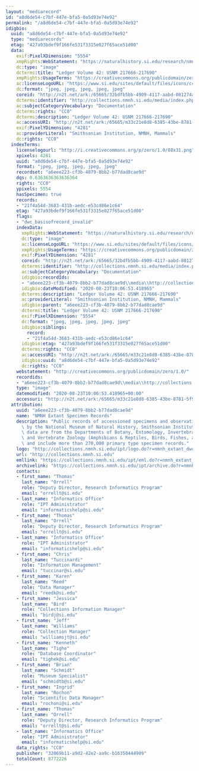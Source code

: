 ```yaml
---
layout: "mediarecord"
id: "a8d6de54-c7bf-447e-bfa5-0a5d93e74e92"
permalink: "/a8d6de54-c7bf-447e-bfa5-0a5d93e74e92"
idigbio:
  uuid: "a8d6de54-c7bf-447e-bfa5-0a5d93e74e92"
  type: "mediarecords"
  etag: "427a93bdef9f166fe531f3315e027f65ace51d00"
  data:
    exif:PixelXDimension: "5554"
    xmpRights:WebStatement: "https://naturalhistory.si.edu/research/nmnh-collections/museum-collections-policies"
    dc:type: "image"
    dcterms:title: "Ledger Volume 42: USNM 217666-217690"
    xmpRights:UsageTerms: "https://creativecommons.org/publicdomain/zero/1.0/"
    ac:licenseLogoURL: "https://www.si.edu/sites/default/files/icons/cc0.svg"
    dc:format: "jpeg, jpeg, jpeg, jpeg, jpeg"
    coreid: "http://n2t.net/ark:/65665/32bdfb5bb-4909-4117-aabd-081274a634bd"
    dcterms:identifier: "http://collections.nmnh.si.edu/media/index.php?irn=14604297"
    ac:subjectCategoryVocabulary: "Documentation"
    dcterms:rights: "CC0"
    dcterms:description: "Ledger Volume 42: USNM 217666-217690"
    ac:accessURI: "http://n2t.net/ark:/65665/m33c21e8d8-6385-43be-8781-5f98e26bc53f"
    exif:PixelYDimension: "4281"
    ac:providerLiteral: "Smithsonian Institution, NMNH, Mammals"
    dc:rights: "CC0"
  indexTerms:
    licenselogourl: "http://i.creativecommons.org/p/zero/1.0/88x31.png"
    xpixels: 4281
    uuid: "a8d6de54-c7bf-447e-bfa5-0a5d93e74e92"
    format: "jpeg, jpeg, jpeg, jpeg, jpeg"
    recordset: "a6eee223-cf3b-4079-8bb2-b77dad8cae9d"
    dqs: 0.6363636363636364
    rights: "CC0"
    ypixels: 5554
    hasSpecimen: true
    records:
    - "21f4a54d-3683-431b-aedc-e53cd86e1c64"
    etag: "427a93bdef9f166fe531f3315e027f65ace51d00"
    flags:
    - "dwc_basisofrecord_invalid"
    indexData:
      xmpRights:WebStatement: "https://naturalhistory.si.edu/research/nmnh-collections/museum-collections-policies"
      dc:type: "image"
      ac:licenseLogoURL: "https://www.si.edu/sites/default/files/icons/cc0.svg"
      xmpRights:UsageTerms: "https://creativecommons.org/publicdomain/zero/1.0/"
      exif:PixelYDimension: "4281"
      coreid: "http://n2t.net/ark:/65665/32bdfb5bb-4909-4117-aabd-081274a634bd"
      dcterms:identifier: "http://collections.nmnh.si.edu/media/index.php?irn=14604297"
      ac:subjectCategoryVocabulary: "Documentation"
      idigbio:recordIds:
      - "a6eee223-cf3b-4079-8bb2-b77dad8cae9d\\media\\http://collections.nmnh.si.edu/media/index.php?irn=14604297"
      idigbio:dateModified: "2020-08-23T10:06:53.418965"
      dcterms:description: "Ledger Volume 42: USNM 217666-217690"
      ac:providerLiteral: "Smithsonian Institution, NMNH, Mammals"
      idigbio:parent: "a6eee223-cf3b-4079-8bb2-b77dad8cae9d"
      dcterms:title: "Ledger Volume 42: USNM 217666-217690"
      exif:PixelXDimension: "5554"
      dc:format: "jpeg, jpeg, jpeg, jpeg, jpeg"
      idigbio:siblings:
        record:
        - "21f4a54d-3683-431b-aedc-e53cd86e1c64"
      idigbio:etag: "427a93bdef9f166fe531f3315e027f65ace51d00"
      dcterms:rights: "CC0"
      ac:accessURI: "http://n2t.net/ark:/65665/m33c21e8d8-6385-43be-8781-5f98e26bc53f"
      idigbio:uuid: "a8d6de54-c7bf-447e-bfa5-0a5d93e74e92"
      dc:rights: "CC0"
    webstatement: "http://creativecommons.org/publicdomain/zero/1.0/"
    recordids:
    - "a6eee223-cf3b-4079-8bb2-b77dad8cae9d\\media\\http://collections.nmnh.si.edu/media/index.php?irn=14604297"
    type: "image"
    datemodified: "2020-08-23T10:06:53.418965+00:00"
    accessuri: "http://n2t.net/ark:/65665/m33c21e8d8-6385-43be-8781-5f98e26bc53f"
  attribution:
    uuid: "a6eee223-cf3b-4079-8bb2-b77dad8cae9d"
    name: "NMNH Extant Specimen Records"
    description: "Public records of accessioned specimens and observations curated\
      \ by the National Museum of Natural History, Smithsonian Institution. These\
      \ data are from the Departments of Botany, Entomology, Invertebrate Zoology\
      \ and Vertebrate Zoology (Amphibians & Reptiles, Birds, Fishes, and Mammals)\
      \ and include more than 270,000 primary type specimen records."
    logo: "http://collections.nmnh.si.edu/ipt/logo.do?r=nmnh_extant_dwc-a"
    url: "http://collections.nmnh.si.edu"
    emllink: "https://collections.nmnh.si.edu/ipt/eml.do?r=nmnh_extant_dwc-a"
    archivelink: "https://collections.nmnh.si.edu/ipt/archive.do?r=nmnh_extant_dwc-a"
    contacts:
    - first_name: "Thomas"
      last_name: "Orrell"
      role: "Deputy Director, Research Informatics Program"
      email: "orrellt@si.edu"
    - last_name: "Informatics Office"
      role: "IPT Administrator"
      email: "informaticshelp@si.edu"
    - first_name: "Thomas"
      last_name: "Orrell"
      role: "Deputy Director, Research Informatics Program"
      email: "orrellt@si.edu"
    - last_name: "Informatics Office"
      role: "IPT Administrator"
      email: "informaticshelp@si.edu"
    - first_name: "Chris"
      last_name: "Tuccinardi"
      role: "Information Management"
      email: "tuccinar@si.edu"
    - first_name: "Karen"
      last_name: "Reed"
      role: "Data Manager"
      email: "reedk@si.edu"
    - first_name: "Jessica"
      last_name: "Bird"
      role: "Collections Information Manager"
      email: "birdj@si.edu"
    - first_name: "Jeff"
      last_name: "Williams"
      role: "Collection Manager"
      email: "williamsjt@si.edu"
    - first_name: "Kenneth"
      last_name: "Tighe"
      role: "Database Coordinator"
      email: "tighek@si.edu"
    - first_name: "Brian"
      last_name: "Schmidt"
      role: "Museum Specialist"
      email: "schmidtb@si.edu"
    - first_name: "Ingrid"
      last_name: "Rochon"
      role: "Scientific Data Manager"
      email: "rochoni@si.edu"
    - first_name: "Thomas"
      last_name: "Orrell"
      role: "Deputy Director, Research Informatics Program"
      email: "orrellt@si.edu"
    - last_name: "Informatics Office"
      role: "IPT Administrator"
      email: "informaticshelp@si.edu"
    data_rights: "CC0"
    publisher: "32069b11-a9d2-42e2-aa9c-b16350444909"
    totalCount: 8772226
---
```


